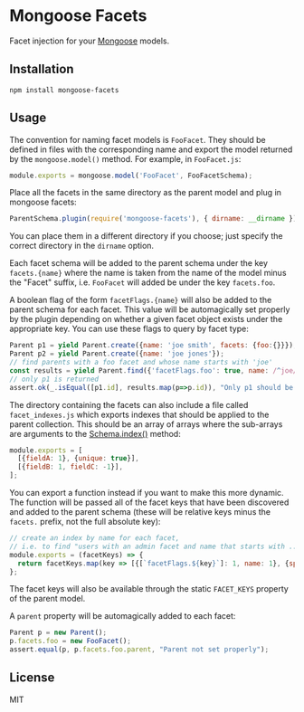 
# Mongoose Facets

Facet injection for your [Mongoose](http://mongoosejs.com/) models.

## Installation

```
npm install mongoose-facets
```

## Usage

The convention for naming facet models is `FooFacet`.  They should be defined
in files with the corresponding name and export the model returned by the
`mongoose.model()` method.  For example, in `FooFacet.js`:

```javascript
module.exports = mongoose.model('FooFacet', FooFacetSchema);
```

Place all the facets in the same directory as the parent model and plug in mongoose facets:

```javascript
ParentSchema.plugin(require('mongoose-facets'), { dirname: __dirname });
```

You can place them in a different directory if you choose; just specify the
correct directory in the `dirname` option.

Each facet schema will be added to the parent schema under the key
`facets.{name}` where the name is taken from the name of the model minus the
"Facet" suffix, i.e. `FooFacet` will added be under the key `facets.foo`.

A boolean flag of the form `facetFlags.{name}` will also be added to the
parent schema for each facet. This value will be automagically set properly by
the plugin depending on whether a given facet object exists under the
appropriate key. You can use these flags to query by facet type:

```javascript
Parent p1 = yield Parent.create({name: 'joe smith', facets: {foo:{}}});
Parent p2 = yield Parent.create({name: 'joe jones'});
// find parents with a foo facet and whose name starts with 'joe'
const results = yield Parent.find({'facetFlags.foo': true, name: /^joe/}).exec();
// only p1 is returned
assert.ok(_.isEqual([p1.id], results.map(p=>p.id)), "Only p1 should be found");
```

The directory containing the facets can also include a file called
`facet_indexes.js` which exports indexes that should be applied to the parent
collection.  This should be an array of arrays where the sub-arrays are
arguments to the [Schema.index()](http://mongoosejs.com/docs/api.html#schema_Schema-index)
method:

```javascript
module.exports = [
  [{fieldA: 1}, {unique: true}],
  [{fieldB: 1, fieldC: -1}],
];
```

You can export a function instead if you want to make this more dynamic.  The
function will be passed all of the facet keys that have been discovered and
added to the parent schema (these will be relative keys minus the `facets.`
prefix, not the full absolute key):

```javascript
// create an index by name for each facet, 
// i.e. to find "users with an admin facet and name that starts with ..."
module.exports = (facetKeys) => {
  return facetKeys.map(key => [{[`facetFlags.${key}`]: 1, name: 1}, {sparse: true}]);
};
```

The facet keys will also be available through the static `FACET_KEYS` property
of the parent model.

A `parent` property will be automagically added to each facet:

```javascript
Parent p = new Parent();
p.facets.foo = new FooFacet();
assert.equal(p, p.facets.foo.parent, "Parent not set properly");
```

## License

MIT